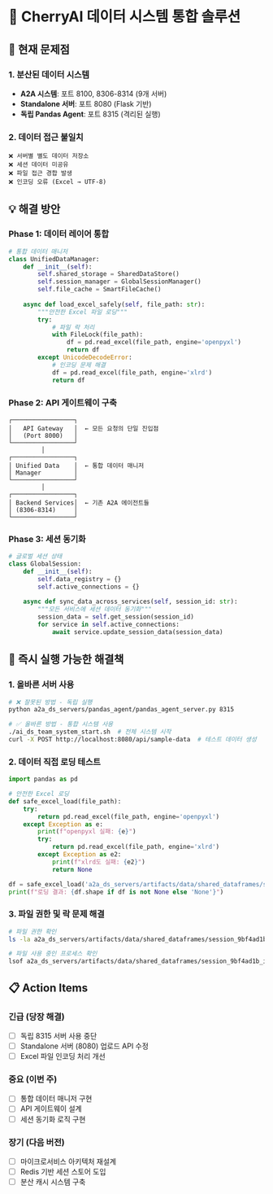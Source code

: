 # 🔧 CherryAI 데이터 시스템 통합 솔루션

## 🚨 현재 문제점

### 1. 분산된 데이터 시스템
- **A2A 시스템**: 포트 8100, 8306-8314 (9개 서버)
- **Standalone 서버**: 포트 8080 (Flask 기반)
- **독립 Pandas Agent**: 포트 8315 (격리된 실행)

### 2. 데이터 접근 불일치
```
❌ 서버별 별도 데이터 저장소
❌ 세션 데이터 미공유
❌ 파일 접근 경합 발생
❌ 인코딩 오류 (Excel → UTF-8)
```

## 💡 해결 방안

### Phase 1: 데이터 레이어 통합
```python
# 통합 데이터 매니저
class UnifiedDataManager:
    def __init__(self):
        self.shared_storage = SharedDataStore()
        self.session_manager = GlobalSessionManager()
        self.file_cache = SmartFileCache()
    
    async def load_excel_safely(self, file_path: str):
        """안전한 Excel 파일 로딩"""
        try:
            # 파일 락 처리
            with FileLock(file_path):
                df = pd.read_excel(file_path, engine='openpyxl')
                return df
        except UnicodeDecodeError:
            # 인코딩 문제 해결
            df = pd.read_excel(file_path, engine='xlrd')
            return df
```

### Phase 2: API 게이트웨이 구축
```
┌─────────────────┐
│   API Gateway   │  ← 모든 요청의 단일 진입점
│   (Port 8000)   │
└─────────────────┘
         │
┌─────────────────┐
│ Unified Data    │  ← 통합 데이터 매니저
│ Manager         │
└─────────────────┘
         │
┌─────────────────┐
│ Backend Services│  ← 기존 A2A 에이전트들
│ (8306-8314)     │
└─────────────────┘
```

### Phase 3: 세션 동기화
```python
# 글로벌 세션 상태
class GlobalSession:
    def __init__(self):
        self.data_registry = {}
        self.active_connections = {}
    
    async def sync_data_across_services(self, session_id: str):
        """모든 서비스에 세션 데이터 동기화"""
        session_data = self.get_session(session_id)
        for service in self.active_connections:
            await service.update_session_data(session_data)
```

## 🎯 즉시 실행 가능한 해결책

### 1. 올바른 서버 사용
```bash
# ❌ 잘못된 방법 - 독립 실행
python a2a_ds_servers/pandas_agent/pandas_agent_server.py 8315

# ✅ 올바른 방법 - 통합 시스템 사용
./ai_ds_team_system_start.sh  # 전체 시스템 시작
curl -X POST http://localhost:8080/api/sample-data  # 테스트 데이터 생성
```

### 2. 데이터 직접 로딩 테스트
```python
import pandas as pd

# 안전한 Excel 로딩
def safe_excel_load(file_path):
    try:
        return pd.read_excel(file_path, engine='openpyxl')
    except Exception as e:
        print(f"openpyxl 실패: {e}")
        try:
            return pd.read_excel(file_path, engine='xlrd')
        except Exception as e2:
            print(f"xlrd도 실패: {e2}")
            return None

df = safe_excel_load('a2a_ds_servers/artifacts/data/shared_dataframes/session_9bf4ad1b_ion_implant_3lot_dataset.xlsx')
print(f"로딩 결과: {df.shape if df is not None else 'None'}")
```

### 3. 파일 권한 및 락 문제 해결
```bash
# 파일 권한 확인
ls -la a2a_ds_servers/artifacts/data/shared_dataframes/session_9bf4ad1b_ion_implant_3lot_dataset.xlsx

# 파일 사용 중인 프로세스 확인
lsof a2a_ds_servers/artifacts/data/shared_dataframes/session_9bf4ad1b_ion_implant_3lot_dataset.xlsx
```

## 📋 Action Items

### 긴급 (당장 해결)
- [ ] 독립 8315 서버 사용 중단
- [ ] Standalone 서버 (8080) 업로드 API 수정
- [ ] Excel 파일 인코딩 처리 개선

### 중요 (이번 주)
- [ ] 통합 데이터 매니저 구현
- [ ] API 게이트웨이 설계
- [ ] 세션 동기화 로직 구현

### 장기 (다음 버전)
- [ ] 마이크로서비스 아키텍처 재설계
- [ ] Redis 기반 세션 스토어 도입
- [ ] 분산 캐시 시스템 구축 